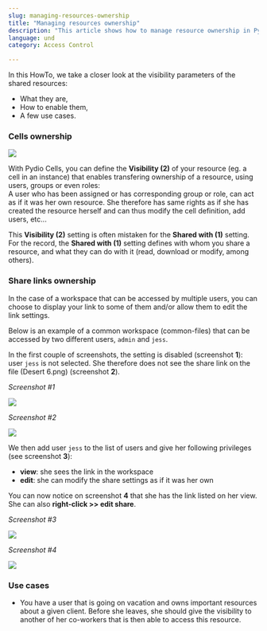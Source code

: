 ```yaml
---
slug: managing-resources-ownership
title: "Managing resources ownership"
description: "This article shows how to manage resource ownership in Pydio Cells."
language: und
category: Access Control

---
```

In this HowTo, we take a closer look at the visibility parameters of the shared resources:

- What they are,
- How to enable them,
- A few use cases.

### Cells ownership

![](../images/miscellaneous/visibility/visibility_cells.png)

With Pydio Cells, you can define the **Visibility (2)** of your resource (eg. a cell in an instance) that enables transfering ownership of a resource, using users, groups or even roles:  
A user who has been assigned or has corresponding group or role, can act as if it was her own resource. She therefore has same rights as if she has created the resource herself and can thus modify the cell definition, add users, etc...

This **Visibility (2)** setting is often mistaken for the **Shared with (1)** setting. For the record, the **Shared with (1)** setting defines with whom you share a resource, and what they can do with it (read, download or modify, among others).

### Share links ownership

In the case of a workspace that can be accessed by multiple users, you can choose to display your link to some of them and/or allow them to edit the link settings.

Below is an example of a common workspace (common-files) that can be accessed by two different users, `admin` and `jess`.

In the first couple of screenshots, the setting is disabled (screenshot **1**): user `jess` is not selected. She therefore does not see the share link on the file (Desert 6.png) (screenshot **2**).

_Screenshot #1_

![](../images/miscellaneous/visibility/visibility_share_1.png)

_Screenshot #2_

![](../images/miscellaneous/visibility/visibility_share_1_disabled.png)

We then add user `jess` to the list of users and give her following privileges (see screenshot **3**):

- **view**: she sees the link in the workspace
- **edit**: she can modify the share settings as if it was her own

You can now notice on screenshot **4** that she has the link listed on her view. She can also **right-click >> edit share**.

_Screenshot #3_

![](../images/miscellaneous/visibility/visibility_share_2.png)

_Screenshot #4_

![](../images/miscellaneous/visibility/visibility_share_2_enabled.png)

### Use cases

- You have a user that is going on vacation and owns important resources about a given client. Before she leaves, she should give the visibility to another of her co-workers that is then able to access this resource.
